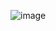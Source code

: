 ![image](https://user-images.githubusercontent.com/93515916/204486180-f96268a8-3ef0-4cc0-8b9b-b084f52d4f96.png)
